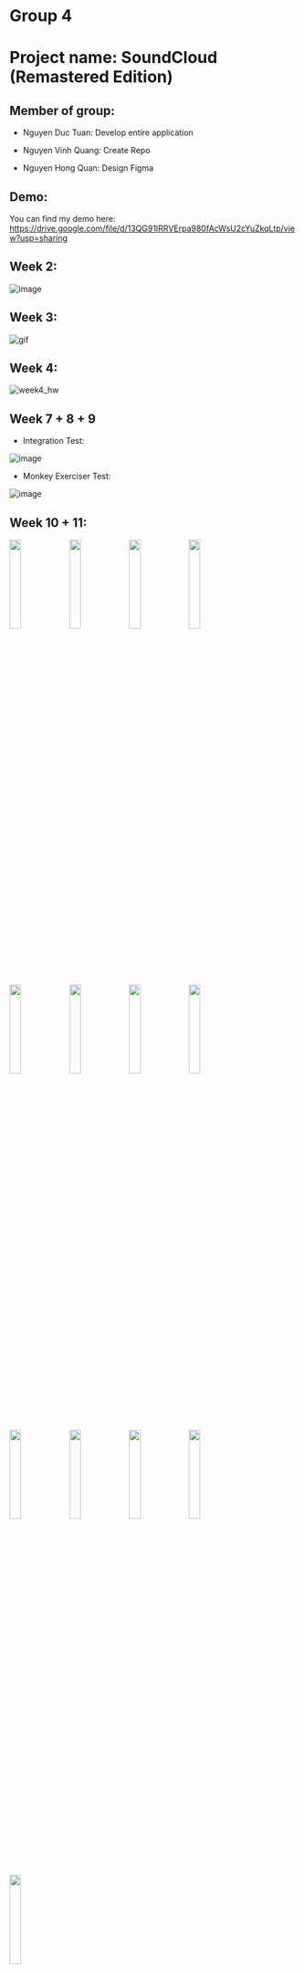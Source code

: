 # Group 4

# Project name: SoundCloud (Remastered Edition)

## Member of group:
* Nguyen Duc Tuan: Develop entire application

* Nguyen Vinh Quang: Create Repo

* Nguyen Hong Quan: Design Figma

## Demo:
You can find my demo here: https://drive.google.com/file/d/13QG91IRRVErpa980fAcWsU2cYuZkqLtp/view?usp=sharing

## Week 2:
![image](https://user-images.githubusercontent.com/62581840/190585967-b3d588fb-f833-4b38-a78f-91b7c8ccfb34.png)
## Week 3:
![gif](https://raw.githubusercontent.com/lightout11/learnflutter/master/img/www_screencapture_com_2022-9-23_12_33.gif)
## Week 4:
![week4_hw](https://user-images.githubusercontent.com/64391055/193211759-39efe6db-58ca-464d-8cbe-1ed8e0437222.gif)
## Week 7 + 8 + 9
* Integration Test: 

 ![image](https://user-images.githubusercontent.com/64391055/199462196-0e06a17b-a321-47db-9c25-0b6bd81e40de.png)
 
* Monkey Exerciser Test:

 ![image](https://user-images.githubusercontent.com/64391055/199466485-398cec0e-4633-4ab8-8a2e-f08160c195e5.png)
 
 ## Week 10 + 11:
<img src="https://user-images.githubusercontent.com/64391055/205207297-887ee7dc-20bf-43d1-b8c2-fb0502777a82.png" width="20%"></img> 
<img src="https://user-images.githubusercontent.com/64391055/205207365-285e3b80-f9b3-49ac-8065-aaee4c3430c9.png" width="20%"></img> 
<img src="https://user-images.githubusercontent.com/64391055/205207400-e83b5ab5-6360-4191-a1fe-e3824bc8c546.png" width="20%"></img>
<img src="https://user-images.githubusercontent.com/64391055/205207579-37badea4-4a60-4c67-b927-0b8842c6d8bf.png" width="20%"></img>
<img src="https://user-images.githubusercontent.com/64391055/205207599-132e7b16-452a-490a-8151-a5f5b2f4908d.png" width="20%"></img>
<img src="https://user-images.githubusercontent.com/64391055/205207616-b2b81198-52ad-47fe-9d31-92b56b765831.png" width="20%"></img>
<img src="https://user-images.githubusercontent.com/64391055/205207623-7f67c09a-278d-4754-a580-f6bb350be328.png" width="20%"></img>
<img src="https://user-images.githubusercontent.com/64391055/205207629-97a31366-ad65-42db-830f-6b5609c2c7a5.png" width="20%"></img>
<img src="https://user-images.githubusercontent.com/64391055/205207644-c2aaf742-b2d4-4885-9b3f-899ef8073198.png" width="20%"></img>
<img src="https://user-images.githubusercontent.com/64391055/205207658-7e528712-6ea4-4613-98f5-243c62e86efd.png" width="20%"></img>
<img src="https://user-images.githubusercontent.com/64391055/205207663-0b92e836-0361-41b1-8d82-6343681aec4c.png" width="20%"></img>
<img src="https://user-images.githubusercontent.com/64391055/205207670-07e2f11a-32fd-4020-85e6-84b58cdc874e.png" width="20%"></img>
<img src="https://user-images.githubusercontent.com/64391055/205207681-c8c48762-72e6-4cbf-8c1e-aa113e11f25d.png" width="20%"></img>



# Run the Project:

## Note when using Git
*Please Pull code before coding, especially pushing code to Git!*
> git clone

> git checkout

> fix

> git add .

> git commit -m "message"

> git pull origin master

> git push origin {branch}

> Go to the web and compare (pull request) from branch to master


## Clone the project:
> git clone https://github.com/lightout11/learnflutter.git

## Checkout branch:
> git checkout -b {your_branch_name}

*or*

> git checkout {your_branch_name}

## Create the environment or device that fit with your drive:
> flutter create .

*or*

> flutter create {your device}

## Run the app:
>flutter run lib/main.dart
